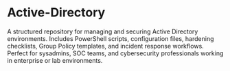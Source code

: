 # Active-Directory
A structured repository for managing and securing Active Directory environments. Includes PowerShell scripts, configuration files, hardening checklists, Group Policy templates, and incident response workflows. Perfect for sysadmins, SOC teams, and cybersecurity professionals working in enterprise or lab environments.
